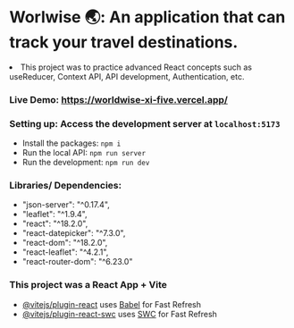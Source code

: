 # Worlwise 🌏: An application that can track your travel destinations. 
<li> This project was to practice advanced React concepts such as useReducer, Context API, API development, Authentication, etc. </li>

 ### Live Demo: https://worldwise-xi-five.vercel.app/ 

### Setting up: Access the development server at `localhost:5173`

- Install the packages: ` npm i `
- Run the local API: `npm run server`
- Run the development: `npm run dev`

### Libraries/ Dependencies: 

- "json-server": "^0.17.4",
- "leaflet": "^1.9.4",
- "react": "^18.2.0",
- "react-datepicker": "^7.3.0",
- "react-dom": "^18.2.0",
- "react-leaflet": "^4.2.1",
- "react-router-dom": "^6.23.0"

### This project was a React App + Vite

- [@vitejs/plugin-react](https://github.com/vitejs/vite-plugin-react/blob/main/packages/plugin-react/README.md) uses [Babel](https://babeljs.io/) for Fast Refresh
- [@vitejs/plugin-react-swc](https://github.com/vitejs/vite-plugin-react-swc) uses [SWC](https://swc.rs/) for Fast Refresh
